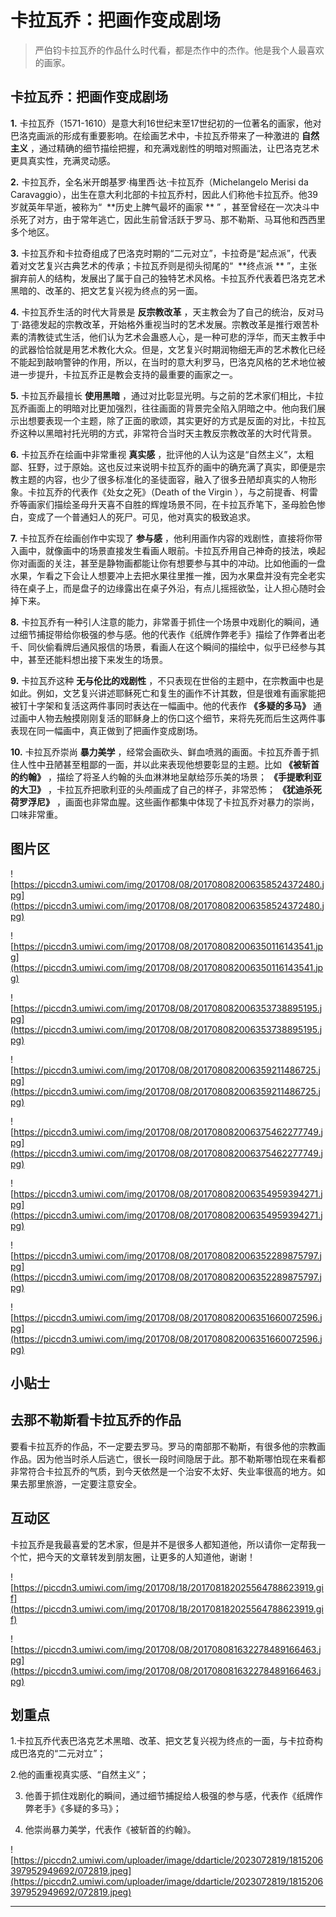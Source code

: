 # 卡拉瓦乔：把画作变成剧场

> 严伯钧卡拉瓦乔的作品什么时代看，都是杰作中的杰作。他是我个人最喜欢的画家。

## 卡拉瓦乔：把画作变成剧场

 **1.** 卡拉瓦乔（1571-1610）是意大利16世纪末至17世纪初的一位著名的画家，他对巴洛克画派的形成有重要影响。在绘画艺术中，卡拉瓦乔带来了一种激进的 **自然主义** ，通过精确的细节描绘把握，和充满戏剧性的明暗对照画法，让巴洛克艺术更具真实性，充满灵动感。

 **2.** 卡拉瓦乔，全名米开朗基罗·梅里西·达·卡拉瓦乔（Michelangelo Merisi da Caravaggio），出生在意大利北部的卡拉瓦乔村，因此人们称他卡拉瓦乔。他39岁就英年早逝，被称为“  **历史上脾气最坏的画家 ** ” ，甚至曾经在一次决斗中杀死了对方，由于常年逃亡，因此生前曾活跃于罗马、那不勒斯、马耳他和西西里多个地区。

 **3.** 卡拉瓦乔和卡拉奇组成了巴洛克时期的“二元对立”，卡拉奇是“起点派”，代表着对文艺复兴古典艺术的传承；卡拉瓦乔则是彻头彻尾的“  **终点派 ** ”，主张摒弃前人的结构，发展出了属于自己的独特艺术风格。卡拉瓦乔代表着巴洛克艺术黑暗的、改革的、把文艺复兴视为终点的另一面。

 **4.** 卡拉瓦乔生活的时代大背景是 **反宗教改革** ，天主教会为了自己的统治，反对马丁·路德发起的宗教改革，开始格外重视当时的艺术发展。宗教改革是推行艰苦朴素的清教徒式生活，他们认为艺术会蛊惑人心，是一种可悲的浮华，而天主教手中的武器恰恰就是用艺术教化大众。但是，文艺复兴时期润物细无声的艺术教化已经不能起到敲响警钟的作用，所以，在当时的意大利罗马，巴洛克风格的艺术地位被进一步提升，卡拉瓦乔正是教会支持的最重要的画家之一。

 **5.** 卡拉瓦乔最擅长 **使用黑暗** ，通过对比彰显光明。与之前的艺术家们相比，卡拉瓦乔画面上的明暗对比更加强烈，往往画面的背景完全陷入阴暗之中。他向我们展示出想要表现一个主题，除了正面的歌颂，其实更好的方式是反面的对比，卡拉瓦乔这种以黑暗衬托光明的方式，非常符合当时天主教反宗教改革的大时代背景。

 **6.** 卡拉瓦乔在绘画中非常重视 **真实感** ，批评他的人认为这是“自然主义”，太粗鄙、狂野，过于原始。这也反过来说明卡拉瓦乔的画中的确充满了真实，即便是宗教主题的内容，也少了很多标准化的圣徒面容，融入了很多丑陋却真实的人物形象。卡拉瓦乔的代表作《处女之死》（Death of the Virgin ），与之前提香、柯雷乔等画家们描绘圣母升天喜不自胜的辉煌场景不同，在卡拉瓦乔笔下，圣母脸色惨白，变成了一个普通妇人的死尸。可见，他对真实的极致追求。

 **7.** 卡拉瓦乔在绘画创作中实现了 **参与感** ，他利用画作内容的戏剧性，直接将你带入画中，就像画中的场景直接发生看画人眼前。卡拉瓦乔用自己神奇的技法，唤起你对画面的关注，甚至是静物画都能让你有想要参与其中的冲动。比如他画的一盘水果，乍看之下会让人想要冲上去把水果往里推一推，因为水果盘并没有完全老实待在桌子上，而是盘子的边缘露出在桌子外沿，有点儿摇摇欲坠，让人担心随时会掉下来。

 **8.** 卡拉瓦乔有一种引人注意的能力，非常善于抓住一个场景中戏剧化的瞬间，通过细节捕捉带给你极强的参与感。他的代表作《纸牌作弊老手》描绘了作弊者出老千、同伙偷看牌后通风报信的场景，看画人在这个瞬间的描绘中，似乎已经参与其中，甚至还能料想出接下来发生的场景。

 **9.** 卡拉瓦乔这种 **无与伦比的戏剧性** ，不只表现在世俗的主题中，在宗教画中也是如此。例如，文艺复兴讲述耶稣死亡和复生的画作不计其数，但是很难有画家能把被钉十字架和复活这两件事同时表达在一幅画中。他的代表作 **《多疑的多马》** 通过画中人物去触摸刚刚复活的耶稣身上的伤口这个细节，来将先死而后生这两件事表现在同一幅画中，真正做到了把画作变成剧场。

 **10.** 卡拉瓦乔崇尚 **暴力美学** ，经常会画砍头、鲜血喷溅的画面。卡拉瓦乔善于抓住人性中丑陋甚至粗鄙的一面，并以此来表现他想要彰显的主题。比如 **《被斩首的约翰》** ，描绘了将圣人约翰的头血淋淋地呈献给莎乐美的场景； **《手提歌利亚的大卫》** ，卡拉瓦乔把歌利亚的头颅画成了自己的样子，非常恐怖； **《犹迪杀死荷罗浮尼》** ，画面也非常血腥。这些画作都集中体现了卡拉瓦乔对暴力的崇尚，口味非常重。

## 图片区

![https://piccdn3.umiwi.com/img/201708/08/201708082006358524372480.jpg](https://piccdn3.umiwi.com/img/201708/08/201708082006358524372480.jpg)

![https://piccdn3.umiwi.com/img/201708/08/201708082006350116143541.jpg](https://piccdn3.umiwi.com/img/201708/08/201708082006350116143541.jpg)

![https://piccdn3.umiwi.com/img/201708/08/201708082006353738895195.jpg](https://piccdn3.umiwi.com/img/201708/08/201708082006353738895195.jpg)

![https://piccdn3.umiwi.com/img/201708/08/201708082006359211486725.jpg](https://piccdn3.umiwi.com/img/201708/08/201708082006359211486725.jpg)

![https://piccdn3.umiwi.com/img/201708/08/201708082006375462277749.jpg](https://piccdn3.umiwi.com/img/201708/08/201708082006375462277749.jpg)

![https://piccdn3.umiwi.com/img/201708/08/201708082006354959394271.jpg](https://piccdn3.umiwi.com/img/201708/08/201708082006354959394271.jpg)

![https://piccdn3.umiwi.com/img/201708/08/201708082006352289875797.jpg](https://piccdn3.umiwi.com/img/201708/08/201708082006352289875797.jpg)

![https://piccdn3.umiwi.com/img/201708/08/201708082006351660072596.jpg](https://piccdn3.umiwi.com/img/201708/08/201708082006351660072596.jpg)

## 小贴士

## 去那不勒斯看卡拉瓦乔的作品

要看卡拉瓦乔的作品，不一定要去罗马。罗马的南部那不勒斯，有很多他的宗教画作品。因为他当时杀人后逃亡，很长一段时间隐居于此。那不勒斯哪怕现在来看都非常符合卡拉瓦乔的气质，到今天依然是一个治安不太好、失业率很高的地方。如果去那里旅游，一定要注意安全。

## 互动区

卡拉瓦乔是我最喜爱的艺术家，但是并不是很多人都知道他，所以请你一定帮我一个忙，把今天的文章转发到朋友圈，让更多的人知道他，谢谢！

![https://piccdn3.umiwi.com/img/201708/18/201708182025564788623919.gif](https://piccdn3.umiwi.com/img/201708/18/201708182025564788623919.gif)

![https://piccdn3.umiwi.com/img/201708/08/201708081632278489166463.jpg](https://piccdn3.umiwi.com/img/201708/08/201708081632278489166463.jpg)

## 划重点

1.卡拉瓦乔代表巴洛克艺术黑暗、改革、把文艺复兴视为终点的一面，与卡拉奇构成巴洛克的“二元对立”；

2.他的画重视真实感、“自然主义”；

3. 他善于抓住戏剧化的瞬间，通过细节捕捉给人极强的参与感，代表作《纸牌作弊老手》《多疑的多马》；

4. 他崇尚暴力美学，代表作《被斩首的约翰》。

![https://piccdn2.umiwi.com/uploader/image/ddarticle/2023072819/1815206397952949692/072819.jpeg](https://piccdn2.umiwi.com/uploader/image/ddarticle/2023072819/1815206397952949692/072819.jpeg)

---
